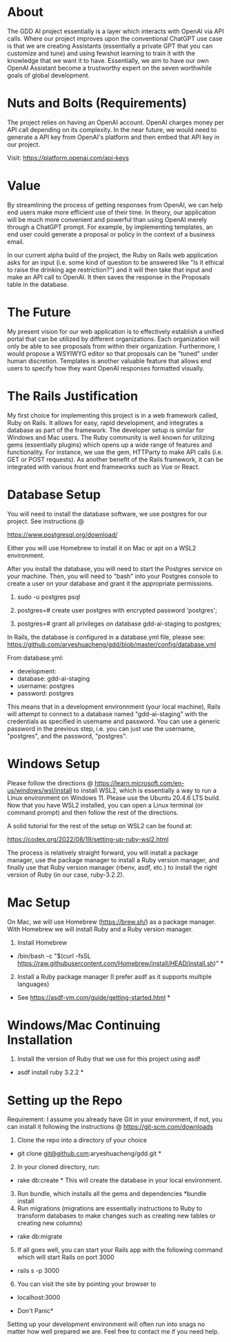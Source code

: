 # About #

The GDD AI project essentially is a layer which interacts with OpenAI via API calls. Where our project improves upon the conventional ChatGPT use case is that we are creating Assistants (essentially a private GPT that you can customize and tune) and using fewshot learning to train it with the knowledge that we want it to have. Essentially, we aim to have our own OpenAI Assistant become a trustworthy expert on the seven worthwhile goals of global development.

# Nuts and Bolts (Requirements)

The project relies on having an OpenAI account. OpenAI charges money per API call depending on its complexity. In the near future, we would need to generate a API key from OpenAI's platform and then embed that API key in our project.

Visit: https://platform.openai.com/api-keys

# Value #

By streamlining the process of getting responses from OpenAI, we can help end users make more efficient use of their time. In theory, our application will be much more convenient and powerful than using OpenAI merely through a ChatGPT prompt. For example, by implementing templates, an end user could generate a proposal or policy in the context of a business email.

In our current alpha build of the project, the Ruby on Rails web application asks for an input (i.e. some kind of question to be answered like "Is it ethical to raise the drinking age restriction?") and it will then take that input and make an API call to OpenAI. It then saves the response in the Proposals table in the database. 

# The Future #

My present vision for our web application is to effectively establish a unified portal that can be utilized by different organizations. Each organization will only be able to see proposals from within their organization. Furthermore, I would propose a WSYIWYG editor so that proposals can be "tuned" under human discretion. Templates is another valuable feature that allows end users to specify how they want OpenAI responses formatted visually.

# The Rails Justification #

My first choice for implementing this project is in a web framework called, Ruby on Rails. It allows for easy, rapid development, and integrates a database as part of the framework. The developer setup is similar for Windows and Mac users. The Ruby community is well known for utilizing gems (essentially plugins) which opens up a wide range of features and functionality. For instance, we use the gem, HTTParty to make API calls (i.e. GET or POST requests). As another benefit of the Rails framework, it can be integrated with various front end frameworks such as Vue or React.

# Database Setup #

You will need to install the database software, we use postgres for our project. See instructions @

https://www.postgresql.org/download/

Either you will use Homebrew to install it on Mac or apt on a WSL2 environment.

After you install the database, you will need to start the Postgres service on your machine. Then, you will need to "bash" into your Postgres console to create a user on your database and grant it the appropriate permissions.

1. sudo -u postgres psql

2. postgres=# create user postgres with encrypted password 'postgres';
3. postgres=# grant all privileges on database gdd-ai-staging to postgres;

In Rails, the database is configured in a database.yml file, please see: 
https://github.com/aryeshuacheng/gdd/blob/master/config/database.yml

From database.yml:

* development:
* database: gdd-ai-staging
* username: postgres
* password: postgres

This means that in a development environnment (your local machine), Rails will attempt to connect to a database named "gdd-ai-staging" with the credentials as specified in username and password. You can use a generic password in the previous step, i.e. you can just use the username, "postgres", and the password, "postgres".

# Windows Setup #

Please follow the directions @ https://learn.microsoft.com/en-us/windows/wsl/install to install WSL2, which is essentially a way to run a Linux environment on Windows 11. Please use the Ubuntu 20.4.6 LTS build. Now that you have WSL2 installed, you can open a Linux terminal (or command prompt) and then follow the rest of the directions.

A solid tutorial for the rest of the setup on WSL2 can be found at: 

https://codex.org/2022/08/19/setting-up-ruby-wsl2.html

The process is relatively straight forward, you will install a package manager, use the package manager to install a Ruby version manager, and finally use that Ruby version manager (rbenv, asdf, etc.) to install the right version of Ruby (in our case, ruby-3.2.2).

# Mac Setup #

On Mac, we will use Homebrew (https://brew.sh/) as a package manager. With Homebrew we will install Ruby and a Ruby version manager. 

1. Install Homebrew
* /bin/bash -c "$(curl -fsSL https://raw.githubusercontent.com/Homebrew/install/HEAD/install.sh)" *
2. Install a Ruby package manager (I prefer asdf as it supports multiple languages)
* See https://asdf-vm.com/guide/getting-started.html *

# Windows/Mac Continuing Installation
1. Install the version of Ruby that we use for this project using asdf
* asdf install ruby 3.2.2 *
  
# Setting up the Repo
Requirement: I assume you already have Git in your environment, if not, you can install it following the instructions @ https://git-scm.com/downloads

1. Clone the repo into a directory of your choice
* git clone git@github.com:aryeshuacheng/gdd.git *
2. In your cloned directory, run:
* rake db:create *
This will create the database in your local environment.
3. Run bundle, which installs all the gems and dependencies
*bundle install
4. Run migrations (migrations are essentially instructions to Ruby to transform databases to make changes such as creating new tables or creating new columns)
* rake db:migrate
5. If all goes well, you can start your Rails app with the following command which will start Rails on port 3000
* rails s -p 3000
6. You can visit the site by pointing your browser to
* localhost:3000

* Don't Panic*

Setting up your development environment will often run into snags no matter how well prepared we are. Feel free to contact me if you need help.
